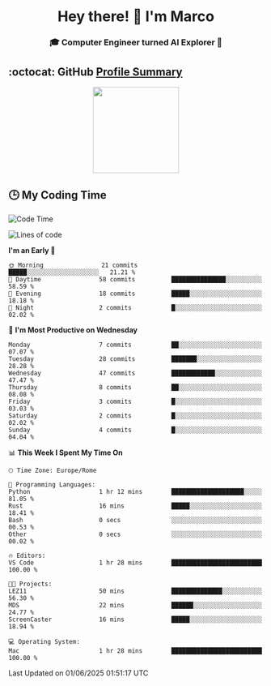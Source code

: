<h1 align="center">Hey there! 👋 I'm Marco</h1> <h3 align="center">🎓 Computer Engineer turned AI Explorer 🌌</h3>

## :octocat: GitHub <a href="https://github.com/vn7n24fzkq/github-profile-summary-cards">Profile Summary</a>

<p align="center">
   <img style="height:170px;display:inline-block" src="http://github-profile-summary-cards.vercel.app/api/cards/profile-details?username=MarcoDelCore&theme=github_dark" />
</p>

## :clock3: My Coding Time 

<!--START_SECTION:waka-->
![Code Time](http://img.shields.io/badge/Code%20Time-79%20hrs%2021%20mins-blue)

![Lines of code](https://img.shields.io/badge/From%20Hello%20World%20I%27ve%20Written-105.3%20thousand%20lines%20of%20code-blue)

**I'm an Early 🐤** 

```text
🌞 Morning                21 commits          █████░░░░░░░░░░░░░░░░░░░░   21.21 % 
🌆 Daytime                58 commits          ███████████████░░░░░░░░░░   58.59 % 
🌃 Evening                18 commits          █████░░░░░░░░░░░░░░░░░░░░   18.18 % 
🌙 Night                  2 commits           █░░░░░░░░░░░░░░░░░░░░░░░░   02.02 % 
```
📅 **I'm Most Productive on Wednesday** 

```text
Monday                   7 commits           ██░░░░░░░░░░░░░░░░░░░░░░░   07.07 % 
Tuesday                  28 commits          ███████░░░░░░░░░░░░░░░░░░   28.28 % 
Wednesday                47 commits          ████████████░░░░░░░░░░░░░   47.47 % 
Thursday                 8 commits           ██░░░░░░░░░░░░░░░░░░░░░░░   08.08 % 
Friday                   3 commits           █░░░░░░░░░░░░░░░░░░░░░░░░   03.03 % 
Saturday                 2 commits           █░░░░░░░░░░░░░░░░░░░░░░░░   02.02 % 
Sunday                   4 commits           █░░░░░░░░░░░░░░░░░░░░░░░░   04.04 % 
```


📊 **This Week I Spent My Time On** 

```text
🕑︎ Time Zone: Europe/Rome

💬 Programming Languages: 
Python                   1 hr 12 mins        ████████████████████░░░░░   81.05 % 
Rust                     16 mins             █████░░░░░░░░░░░░░░░░░░░░   18.41 % 
Bash                     0 secs              ░░░░░░░░░░░░░░░░░░░░░░░░░   00.53 % 
Other                    0 secs              ░░░░░░░░░░░░░░░░░░░░░░░░░   00.02 % 

🔥 Editors: 
VS Code                  1 hr 28 mins        █████████████████████████   100.00 % 

🐱‍💻 Projects: 
LEZ11                    50 mins             ██████████████░░░░░░░░░░░   56.30 % 
MDS                      22 mins             ██████░░░░░░░░░░░░░░░░░░░   24.77 % 
ScreenCaster             16 mins             █████░░░░░░░░░░░░░░░░░░░░   18.94 % 

💻 Operating System: 
Mac                      1 hr 28 mins        █████████████████████████   100.00 % 
```


 Last Updated on 01/06/2025 01:51:17 UTC
<!--END_SECTION:waka-->
